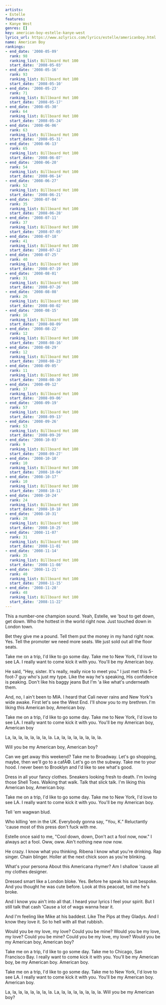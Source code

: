 ```yaml
---
artists:
- Estelle
features:
- Kanye West
genres: []
key: american-boy-estelle-kanye-west
lyrics_url: https://www.azlyrics.com/lyrics/estelle/americanboy.html
name: American Boy
rankings:
- end_date: '2008-05-09'
  rank: 98
  ranking_list: Billboard Hot 100
  start_date: '2008-05-03'
- end_date: '2008-05-16'
  rank: 93
  ranking_list: Billboard Hot 100
  start_date: '2008-05-10'
- end_date: '2008-05-23'
  rank: 71
  ranking_list: Billboard Hot 100
  start_date: '2008-05-17'
- end_date: '2008-05-30'
  rank: 64
  ranking_list: Billboard Hot 100
  start_date: '2008-05-24'
- end_date: '2008-06-06'
  rank: 63
  ranking_list: Billboard Hot 100
  start_date: '2008-05-31'
- end_date: '2008-06-13'
  rank: 65
  ranking_list: Billboard Hot 100
  start_date: '2008-06-07'
- end_date: '2008-06-20'
  rank: 54
  ranking_list: Billboard Hot 100
  start_date: '2008-06-14'
- end_date: '2008-06-27'
  rank: 52
  ranking_list: Billboard Hot 100
  start_date: '2008-06-21'
- end_date: '2008-07-04'
  rank: 35
  ranking_list: Billboard Hot 100
  start_date: '2008-06-28'
- end_date: '2008-07-11'
  rank: 37
  ranking_list: Billboard Hot 100
  start_date: '2008-07-05'
- end_date: '2008-07-18'
  rank: 41
  ranking_list: Billboard Hot 100
  start_date: '2008-07-12'
- end_date: '2008-07-25'
  rank: 40
  ranking_list: Billboard Hot 100
  start_date: '2008-07-19'
- end_date: '2008-08-01'
  rank: 31
  ranking_list: Billboard Hot 100
  start_date: '2008-07-26'
- end_date: '2008-08-08'
  rank: 26
  ranking_list: Billboard Hot 100
  start_date: '2008-08-02'
- end_date: '2008-08-15'
  rank: 16
  ranking_list: Billboard Hot 100
  start_date: '2008-08-09'
- end_date: '2008-08-22'
  rank: 12
  ranking_list: Billboard Hot 100
  start_date: '2008-08-16'
- end_date: '2008-08-29'
  rank: 12
  ranking_list: Billboard Hot 100
  start_date: '2008-08-23'
- end_date: '2008-09-05'
  rank: 11
  ranking_list: Billboard Hot 100
  start_date: '2008-08-30'
- end_date: '2008-09-12'
  rank: 37
  ranking_list: Billboard Hot 100
  start_date: '2008-09-06'
- end_date: '2008-09-19'
  rank: 57
  ranking_list: Billboard Hot 100
  start_date: '2008-09-13'
- end_date: '2008-09-26'
  rank: 53
  ranking_list: Billboard Hot 100
  start_date: '2008-09-20'
- end_date: '2008-10-03'
  rank: 9
  ranking_list: Billboard Hot 100
  start_date: '2008-09-27'
- end_date: '2008-10-10'
  rank: 10
  ranking_list: Billboard Hot 100
  start_date: '2008-10-04'
- end_date: '2008-10-17'
  rank: 10
  ranking_list: Billboard Hot 100
  start_date: '2008-10-11'
- end_date: '2008-10-24'
  rank: 24
  ranking_list: Billboard Hot 100
  start_date: '2008-10-18'
- end_date: '2008-10-31'
  rank: 28
  ranking_list: Billboard Hot 100
  start_date: '2008-10-25'
- end_date: '2008-11-07'
  rank: 31
  ranking_list: Billboard Hot 100
  start_date: '2008-11-01'
- end_date: '2008-11-14'
  rank: 35
  ranking_list: Billboard Hot 100
  start_date: '2008-11-08'
- end_date: '2008-11-21'
  rank: 40
  ranking_list: Billboard Hot 100
  start_date: '2008-11-15'
- end_date: '2008-11-28'
  rank: 48
  ranking_list: Billboard Hot 100
  start_date: '2008-11-22'
---
```



This a number-one champion sound.
Yeah, Estelle, we 'bout to get down, get down.
Who the hottest in the world right now.
Just touched down in London town.

Bet they give me a pound.
Tell them put the money in my hand right now.
Yes.
Tell the promoter we need more seats.
We just sold out all the floor seats.


Take me on a trip, I'd like to go some day.
Take me to New York, I'd love to see LA.
I really want to come kick it with you.
You'll be my American boy.

He said, "Hey, sister.
It's really, really nice to meet you."
I just met this 5-foot-7 guy who's just my type.
Like the way he's speaking,
His confidence is peaking.
Don't like his baggy jeans
But I'm 'a like what's underneath them.

And, no, I ain't been to MIA.
I heard that Cali never rains and New York's wide awake.
First let's see the West End.
I'll show you to my brethren.
I'm liking this American boy, American boy.

Take me on a trip, I'd like to go some day.
Take me to New York, I'd love to see LA.
I really want to come kick it with you.
You'll be my American boy, American boy


La, la, la, la, la, la, la, la.
La, la, la, la, la, la, la, la.

Will you be my American boy, American boy?

Can we get away this weekend?
Take me to Broadway.
Let's go shopping, maybe, then we'll go to a cafÃ©.
Let's go on the subway.
Take me to your hood.
I never been to Brooklyn and I'd like to see what's good.

Dress in all your fancy clothes.
Sneakers looking fresh to death.
I'm loving those Shell Toes.
Walking that walk.
Talk that slick talk.
I'm liking this American boy, American boy.

Take me on a trip, I'd like to go some day.
Take me to New York, I'd love to see LA.
I really want to come kick it with you.
You'll be my American boy.

Tell 'em wagwan blud.


Who killing 'em in the UK.
Everybody gonna say, "You, K."
Reluctantly 'cause most of this press don't fuck with me.

Estelle once said to me, "Cool down, down,
Don't act a fool now, now."
I always act a fool. Oww, oww.
Ain't nothing new now now.

He crazy. I know what you thinking.
Ribena I know what you're drinking.
Rap singer. Chain blinger.
Holler at the next chick soon as you're blinking.

What's your persona
About this Americana rhymer?
Am I shallow 'cause all my clothes designer.

Dressed smart like a London bloke.
Yes.
Before he speak his suit bespoke.
And you thought he was cute before.
Look at this peacoat, tell me he's broke.

And I know you ain't into all that.
I heard your lyrics I feel your spirit.
But I still talk that cash
'Cause a lot of wags wanna hear it.

And I'm feeling like Mike at his baddest.
Like The Pips at they Gladys.
And I know they love it.
So to hell with all that rubbish.


Would you be my love, my love?
Could you be mine?
Would you be my love, my love?
Could you be mine?
Could you be my love, my love?
Would you be my American boy, American boy?

Take me on a trip, I'd like to go some day.
Take me to Chicago, San Francisco Bay.
I really want to come kick it with you.
You'll be my American boy, be my American boy.
American boy.

Take me on a trip, I'd like to go some day.
Take me to New York, I'd love to see LA.
I really want to come kick it with you.
You'll be my American boy.
American boy.


La, la, la, la, la, la, la, la.
La, la, la, la, la, la, la, la.
Will you be my American boy?



